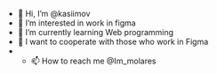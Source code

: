 - 👋 Hi, I’m @kasiimov
- 👀 I’m interested in work in figma
- 🌱 I’m currently learning Web programming
- 💞️ I want to cooperate with those who work in Figma
- - 📫 How to reach me @Im_molares

<!---
kasiimov/kasiimov is a ✨ special ✨ repository because its `README.md` (this file) appears on your GitHub profile.
You can click the Preview link to take a look at your changes.
--->
